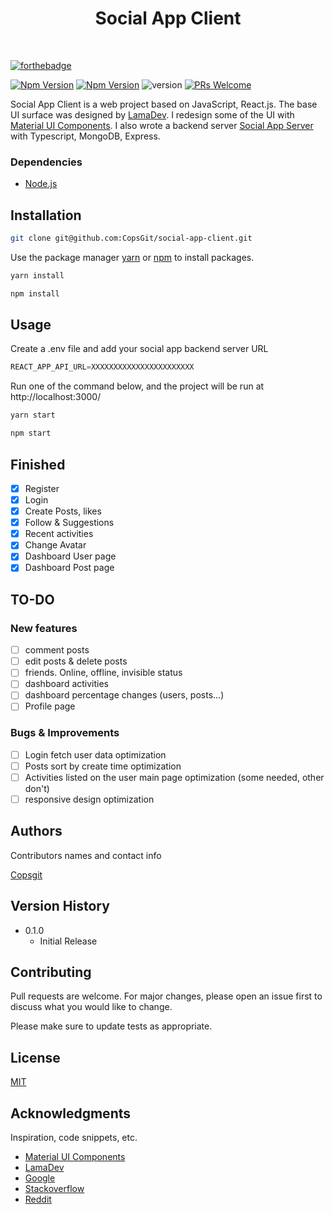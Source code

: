 <h1 align="center">Social App Client</h1><br>

[![forthebadge](http://forthebadge.com/images/badges/built-with-love.svg)](http://forthebadge.com)

[![Npm Version](https://img.shields.io/node/v/@mui/material)](https://docs.npmjs.com/downloading-and-installing-node-js-and-npm)
[![Npm Version](https://badge.fury.io/js/npm.svg)](https://docs.npmjs.com/downloading-and-installing-node-js-and-npm)
![version](https://img.shields.io/badge/version-0.1.0-gree)
[![PRs Welcome](https://img.shields.io/badge/PRs-welcome-brightgreen.svg?style=shields)](https://github.com/CopsGit)

Social App Client is a web project based on JavaScript, React.js. The base UI surface was designed by [LamaDev](https://github.com/safak/youtube2022/tree/react-social-ui). I redesign some of the UI with [Material UI Components](https://mui.com/). I also wrote a backend server [Social App Server](https://github.com/CopsGit/social-app-server) with Typescript, MongoDB, Express.

### Dependencies

* [Node.js](https://nodejs.org/en/)

## Installation

```bash
git clone git@github.com:CopsGit/social-app-client.git
```

Use the package manager [yarn](https://yarnpkg.com/getting-started/install) or [npm](https://docs.npmjs.com/downloading-and-installing-node-js-and-npm) to install packages.

```javascript
yarn install
```
```javascript
npm install
```

## Usage
Create a .env file and add your social app backend server URL
```javascript
REACT_APP_API_URL=XXXXXXXXXXXXXXXXXXXXXXX
```

Run one of the command below, and the project will be run at http://localhost:3000/
```javascript
yarn start
```
```javascript
npm start
```

## Finished
- [x] Register
- [x] Login
- [x] Create Posts, likes
- [x] Follow & Suggestions
- [x] Recent activities
- [x] Change Avatar
- [x] Dashboard User page
- [x] Dashboard Post page

## TO-DO
### New features
- [ ] comment posts
- [ ] edit posts & delete posts
- [ ] friends. Online, offline, invisible status
- [ ] dashboard activities
- [ ] dashboard percentage changes (users, posts...)
- [ ] Profile page

### Bugs & Improvements
- [ ] Login fetch user data optimization
- [ ] Posts sort by create time optimization
- [ ] Activities listed on the user main page optimization (some needed, other don't)
- [ ] responsive design optimization

## Authors

Contributors names and contact info

[Copsgit](https://github.com/CopsGit)

## Version History

* 0.1.0
    * Initial Release

## Contributing

Pull requests are welcome. For major changes, please open an issue first
to discuss what you would like to change.

Please make sure to update tests as appropriate.

## License
[MIT](https://choosealicense.com/licenses/mit/)

## Acknowledgments

Inspiration, code snippets, etc.
* [Material UI Components](https://mui.com/)
* [LamaDev](https://github.com/safak/youtube2022/tree/react-social-ui)
* [Google](https://google.com)
* [Stackoverflow](https://stackoverflow.com/)
* [Reddit](https://www.reddit.com/)